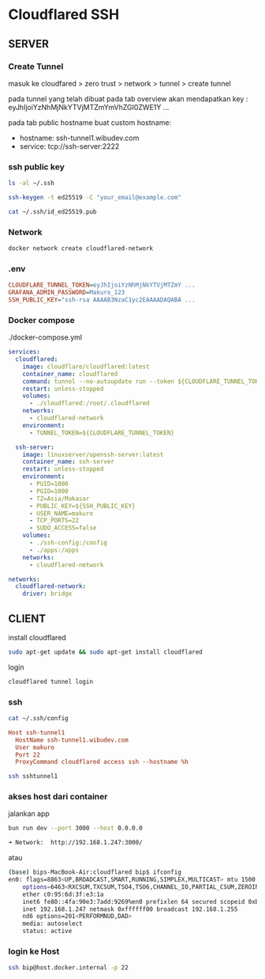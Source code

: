 # Cloudflared SSH 

## SERVER

### Create Tunnel

masuk ke cloudfared > zero trust > network > tunnel > create tunnel

pada tunnel yang telah dibuat pada tab overview akan mendapatkan key : eyJhIjoiYzNhMjNkYTVjMTZmYmVhZGI0ZWE1Y ...

pada tab public hostname buat custom hostname: 
 - hostname: ssh-tunnel1.wibudev.com
 - service: tcp://ssh-server:2222


### ssh public key

```bash
ls -al ~/.ssh
```

```bash
ssh-keygen -t ed25519 -C "your_email@example.com"
```

```bash
cat ~/.ssh/id_ed25519.pub
```

### Network 

```bash
docker network create cloudflared-network
```

### .env

```ini
CLOUDFLARE_TUNNEL_TOKEN=eyJhIjoiYzNhMjNkYTVjMTZmY ...
GRAFANA_ADMIN_PASSWORD=Makuro_123
SSH_PUBLIC_KEY="ssh-rsa AAAAB3NzaC1yc2EAAAADAQABA ...
```

### Docker compose

./docker-compose.yml
```yml
services:
  cloudflared:
    image: cloudflare/cloudflared:latest
    container_name: cloudflared
    command: tunnel --no-autoupdate run --token ${CLOUDFLARE_TUNNEL_TOKEN}
    restart: unless-stopped
    volumes:
      - ./cloudflared:/root/.cloudflared
    networks:
      - cloudflared-network
    environment:
      - TUNNEL_TOKEN=${CLOUDFLARE_TUNNEL_TOKEN}

  ssh-server:
    image: linuxserver/openssh-server:latest
    container_name: ssh-server
    restart: unless-stopped
    environment:
      - PUID=1000
      - PGID=1000
      - TZ=Asia/Makasar
      - PUBLIC_KEY=${SSH_PUBLIC_KEY}
      - USER_NAME=makuro
      - TCP_PORTS=22
      - SUDO_ACCESS=false
    volumes:
      - ./ssh-config:/config
      - ./apps:/apps
    networks:
      - cloudflared-network

networks:
  cloudflared-network:
    driver: bridge
```


## CLIENT

install cloudflared

```bash
sudo apt-get update && sudo apt-get install cloudflared
```

login

```bash
cloudflared tunnel login
```

### ssh

```bash
cat ~/.ssh/config
```

```ini
Host ssh-tunnel1
  HostName ssh-tunnel1.wibudev.com
  User makuro
  Port 22
  ProxyCommand cloudflared access ssh --hostname %h
```

```bash
ssh sshtunnel1
```

### akses host dari container

jalankan app

```bash
bun run dev --port 3000 --host 0.0.0.0
```

```bash
➜ Network:  http://192.168.1.247:3000/
```

atau 


```bash
(base) bips-MacBook-Air:cloudflared bip$ ifconfig
en0: flags=8863<UP,BROADCAST,SMART,RUNNING,SIMPLEX,MULTICAST> mtu 1500
	options=6463<RXCSUM,TXCSUM,TSO4,TSO6,CHANNEL_IO,PARTIAL_CSUM,ZEROINVERT_CSUM>
	ether c0:95:6d:3f:e3:1a 
	inet6 fe80::4fa:90e3:7add:9269%en0 prefixlen 64 secured scopeid 0xb 
	inet 192.168.1.247 netmask 0xffffff00 broadcast 192.168.1.255
	nd6 options=201<PERFORMNUD,DAD>
	media: autoselect
	status: active
```

### login ke Host

```bash
ssh bip@host.docker.internal -p 22
```


